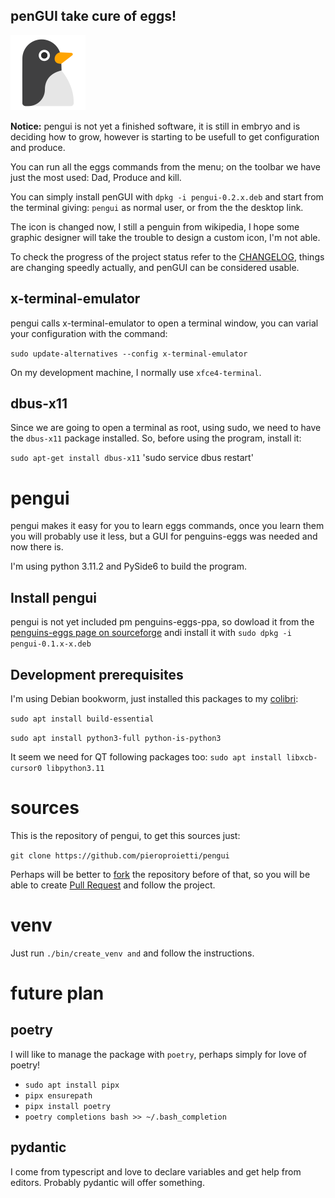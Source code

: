 ## **penGUI take cure of eggs!**
![icon](https://github.com/pieroproietti/pengui/blob/main/assets/pengui.png?raw=true)

**Notice:** pengui is not yet a finished software, it is still in embryo and is deciding how
 to grow, however is starting to be usefull to get configuration and produce. 

 You can run all the eggs commands from the menu; on the toolbar we have just the most used: Dad, Produce and kill.

You can simply install penGUI with `dpkg -i pengui-0.2.x.deb` and start from the terminal giving: `pengui` as normal user, or from the the desktop link. 

The icon is changed now, I still a penguin from wikipedia, I hope some graphic designer will take the trouble to design a custom icon, I'm not able.

To check the progress of the project status refer to the [CHANGELOG](https://github.com/pieroproietti/pengui/blob/main/CHANGELOG.md), things are changing speedly actually, and penGUI can be considered usable.


## x-terminal-emulator
pengui calls x-terminal-emulator to open a terminal window, you can varial your configuration with the command:

`sudo update-alternatives --config x-terminal-emulator`

On my development machine, I normally use `xfce4-terminal`.

## dbus-x11
Since we are going to open a terminal as root, using sudo, we need to have the `dbus-x11` package installed. So, before using the program, install it:

`sudo apt-get install dbus-x11`
'sudo service dbus restart'

# pengui

pengui makes it easy for you to learn eggs commands, once you learn them you will probably use it less, but a GUI for penguins-eggs was needed and now there is.

I'm using python 3.11.2 and PySide6 to build the program.

## Install pengui
pengui is not yet included pm penguins-eggs-ppa, so dowload it from the [penguins-eggs page on sourceforge](https://sourceforge.net/projects/penguins-eggs/files/pengui/) andi install it with `sudo dpkg -i pengui-0.1.x-x.deb`

## Development prerequisites

I'm using Debian bookworm, just installed this packages to my [colibri](https://sourceforge.net/projects/penguins-eggs/files/ISOS/debian/bookworm/arm64/):

`sudo apt install build-essential`

`sudo apt install python3-full python-is-python3`

It seem we need for QT following packages too: 
`sudo apt install libxcb-cursor0 libpython3.11` 

# sources
This is the repository of pengui, to get this sources just: 

`git clone https://github.com/pieroproietti/pengui`

Perhaps will be better to [fork](https://github.com/pieroproietti/pengui/fork) the repository before of that, so you will be able to create [Pull Request](https://github.com/pieroproietti/pengui/pulls) and follow the project.

# venv
Just run `./bin/create_venv and` and follow the instructions.

# future plan

## poetry
I will like to manage the package with `poetry`, perhaps simply for love of poetry!

* `sudo apt install pipx`
* `pipx ensurepath`
* `pipx install poetry`
* `poetry completions bash >> ~/.bash_completion`

## pydantic
I come from typescript and love to declare variables and get help from editors. Probably pydantic will offer something.
